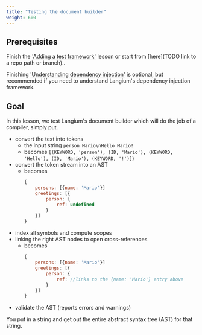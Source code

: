 ```yaml
---
title: "Testing the document builder"
weight: 600
---
```


## Prerequisites

Finish the ['Adding a test framework'](/calculator-tutorial/1-test-framework) lesson or start from [here](TODO link to a repo path or branch)..

Finishing ['Understanding dependency injection'](/calculator-tutorial/2-dependency-injection) is optional, but recommended if you need to understand Langium's dependency injection framework.

## Goal

In this lesson, we test Langium's document builder which will do the job of a compiler, simply put.

* convert the text into tokens
  * the input string `person Mario\nHello Mario!`
  * becomes `[(KEYWORD, 'person'), (ID, 'Mario'), (KEYWORD, 'Hello'), (ID, 'Mario'), (KEYWORD, '!')]`)
* convert the token stream into an AST
  * becomes
    ```js
    {
        persons: [{name: 'Mario'}]
        greetings: [{
            person: {
                ref: undefined
            }
        }]
    }
    ```
* index all symbols and compute scopes
* linking the right AST nodes to open cross-references
  * becomes
    ```js
    {
        persons: [{name: 'Mario'}]
        greetings: [{
            person: {
                ref: //links to the {name: 'Mario'} entry above 
            }
        }]
    }
    ```
* validate the AST (reports errors and warnings)

You put in a string and get out the entire abstract syntax tree (AST) for that string.


